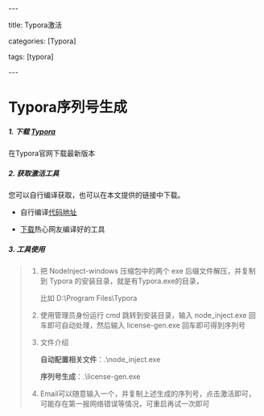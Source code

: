 \---

title: Typora激活

categories: [Typora]

tags: [typora]

\---



# Typora序列号生成



##### 1.  下载 [Typora](https://typoraio.cn/)

在Typora官网下载最新版本



##### 2. 获取激活工具

您可以自行编译获取，也可以在本文提供的链接中下载。

- 自行编译[代码地址](https://github.com/DiamondHunters/NodeInject_Hook_example)

- [下载](https://h5.clewm.net/?url=qr61.cn%2Fo5bXLk%2FqQQms5i&hasredirect=1)热心网友编译好的工具

  

##### 3. 工具使用

> 1. 把 NodeInject-windows 压缩包中的两个 exe 后缀文件解压，并复制到 Typora 的安装目录，就是有Typora.exe的目录，
>
>    比如 D:\Program Files\Typora
>
> 2. 使用管理员身份运行 cmd 跳转到安装目录，输入 node_inject.exe 回车即可自动处理，然后输入 license-gen.exe 回车即可得到序列号
>
> 3. 文件介绍
>
>    **自动配置相关文件**：.\node_inject.exe
>
>    **序列号生成**：.\license-gen.exe
>
> 4. Email可以随意输入一个，并复制上述生成的序列号，点击激活即可，可能存在第一报网络错误等情况，可重启再试一次即可





